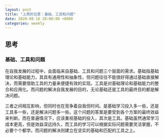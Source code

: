 ```yaml
---
layout: post
title: "上周的记录：基础、工具和问题"
date: 2020-08-16 20:00:00 +0800
categories: weekly
---
```


## 思考

### 基础、工具和问题

在自我发展的过程中，会面临来自基础、工具和问题三个层面的需求。基础指基础理论和基础能力，其具有通用性和抽象性，但问题往往不能很好得通过基础直接解决，而需要借助工具的力量来便捷有效的实现。工具是对基础理论和基础能力的整合和应用化。而问题的解决自我发展的目的，无论基础还是工具的最终目的都是解决问题。

三者之间相互影响，但同时也在竞争着自我但时间。是基础学习投入多一些，还是工具多一些，还是解决问题多一些。这个问题的答案是要受到各个方案的最终效益来判断。而在普遍情况下，应该重视基础的投入，其次是工具。基础虽然通常学习成本更高，但是效益深远持久，而工具的学习可以根据实际问题需要灵活掌握，不必要个个都学。而问题的解决则建立在坚实的基础和匹配的工具之上。

